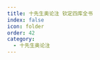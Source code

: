 ```yaml
---
title: 十先生奥论注 钦定四库全书
index: false
icon: folder
order: 42
category:
  - 十先生奥论注
---
```


<AutoCatalog  />
